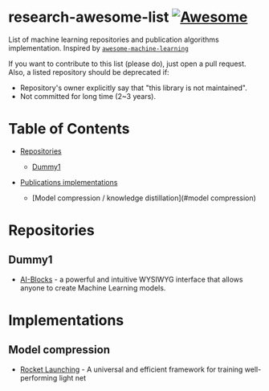 # research-awesome-list [![Awesome](https://cdn.rawgit.com/sindresorhus/awesome/d7305f38d29fed78fa85652e3a63e154dd8e8829/media/badge.svg)](https://github.com/sindresorhus/awesome)

List of machine learning repositories and publication algorithms implementation. Inspired by
[`awesome-machine-learning`](https://github.com/josephmisiti/awesome-machine-learning)

If you want to contribute to this list (please do), just open a pull request.
Also, a listed repository should be deprecated if:

- Repository's owner explicitly say that "this library is not maintained".
- Not committed for long time (2~3 years).

# Table of Contents

- [Repositories](#repositories)

    - [Dummy1](#dummy1)

- [Publications implementations](#implementations)

    - [Model compression / knowledge distillation](#model compression)


# Repositories

## Dummy1

- [AI-Blocks](https://github.com/MrNothing/AI-Blocks) - a powerful and intuitive
WYSIWYG interface that allows anyone to create Machine Learning models.


# Implementations

## Model compression

- [Rocket Launching](https://github.com/zhougr1993/Rocket-Launching) - A universal and efficient framework for training well-performing light net
